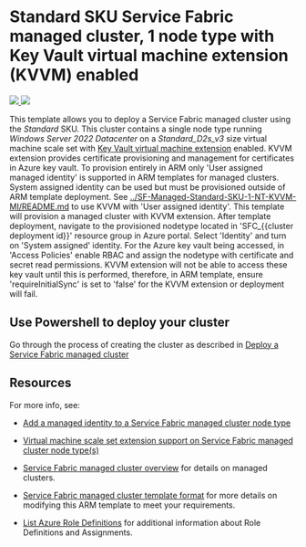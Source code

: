 # Standard SKU Service Fabric managed cluster, 1 node type with Key Vault virtual machine extension (KVVM) enabled

<a href="https://portal.azure.com/#create/Microsoft.Template/uri/https%3A%2F%2Fraw.githubusercontent.com%2FAzure-Samples%2Fservice-fabric-cluster-templates%2Fmaster%2FSF-Managed-Standard-SKU-1-NT-KVVM%2Fazuredeploy.json" target="_blank">
    <img src="http://azuredeploy.net/deploybutton.png"/>
</a>
<a href="http://armviz.io/#/?load=https%3A%2F%2Fraw.githubusercontent.com%2FAzure-Samples%2Fservice-fabric-cluster-templates%2Fmaster%2FSF-Managed-Standard-SKU-1-NT-KVVM%2Fazuredeploy.json" target="_blank">
    <img src="http://armviz.io/visualizebutton.png"/>
</a>

This template allows you to deploy a Service Fabric managed cluster using the *Standard* SKU. This cluster contains a single node type running *Windows Server 2022 Datacenter* on a *Standard_D2s_v3* size virtual machine scale set with [Key Vault virtual machine extension](https://docs.microsoft.com/azure/virtual-machines/extensions/key-vault-windows) enabled. KVVM extension provides certificate provisioning and management for certificates in Azure key vault. To provision entirely in ARM only 'User assigned managed identity' is supported in ARM templates for managed clusters. System assigned identity can be used but must be provisioned outside of ARM template deployment. See [../SF-Managed-Standard-SKU-1-NT-KVVM-MI/README.md](../SF-Managed-Standard-SKU-1-NT-KVVM-MI/README.md) to use KVVM with 'User assigned identity'. This template will provision a managed cluster with KVVM extension. After template deployment, navigate to the provisioned nodetype located in 'SFC_{{cluster deployment id}}' resource group in Azure portal. Select 'Identity' and turn on 'System assigned' identity. For the Azure key vault being accessed, in 'Access Policies' enable RBAC and assign the nodetype with certificate and secret read permissions. KVVM extension will not be able to access these key vault until this is performed, therefore, in ARM template, ensure 'requireInitialSync' is set to 'false' for the KVVM extension or deployment will fail.

## Use Powershell to deploy your cluster

Go through the process of creating the cluster as described in [Deploy a Service Fabric managed cluster](https://docs.microsoft.com/azure/service-fabric/tutorial-managed-cluster-deploy)

## Resources

For more info, see:

- [Add a managed identity to a Service Fabric managed cluster node type](https://docs.microsoft.com/azure/service-fabric/how-to-managed-identity-managed-cluster-virtual-machine-scale-sets)

- [Virtual machine scale set extension support on Service Fabric managed cluster node type(s)](https://docs.microsoft.com/azure/service-fabric/how-to-managed-cluster-vmss-extension)

- [Service Fabric managed cluster overview](https://docs.microsoft.com/azure/service-fabric/overview-managed-cluster) for details on managed clusters.

- [Service Fabric managed cluster template format](https://docs.microsoft.com/azure/templates/microsoft.servicefabric/2022-10-01-preview/managedclusters) for more details on modifying this ARM template to meet your requirements.

- [List Azure Role Definitions](https://docs.microsoft.com/azure/role-based-access-control/role-definitions-list) for additional information about Role Definitions and Assignments.
